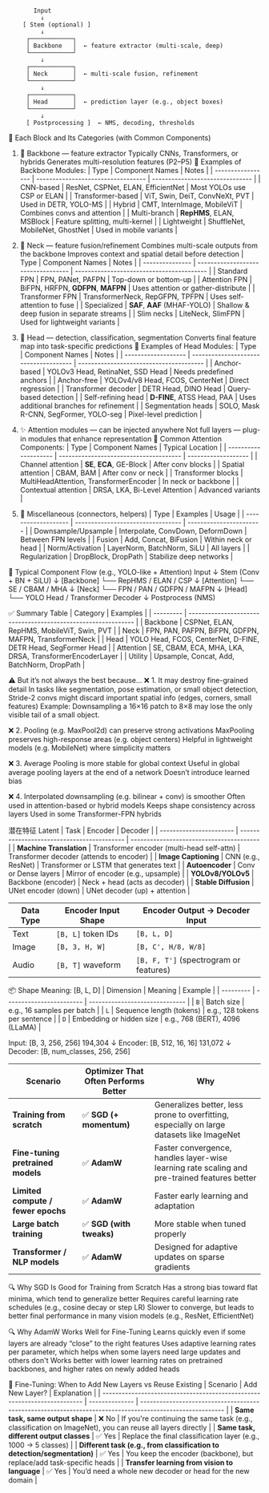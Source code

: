            Input
             ↓
        [ Stem (optional) ]
             ↓
         ┌────────────┐
         │ Backbone   │  ← feature extractor (multi-scale, deep)
         └────────────┘
             ↓
         ┌────────────┐
         │ Neck       │  ← multi-scale fusion, refinement
         └────────────┘
             ↓
         ┌────────────┐
         │ Head       │  ← prediction layer (e.g., object boxes)
         └────────────┘
             ↓
         [ Postprocessing ]  ← NMS, decoding, thresholds

🧠 Each Block and Its Categories (with Common Components)
1. 🧱 Backbone — feature extractor
    Typically CNNs, Transformers, or hybrids
    Generates multi-resolution features (P2–P5)
🔄 Examples of Backbone Modules:
| Type              | Component Names                    | Notes                           |
| ----------------- | ---------------------------------- | ------------------------------- |
| CNN-based         | ResNet, CSPNet, ELAN, EfficientNet | Most YOLOs use CSP or ELAN      |
| Transformer-based | ViT, Swin, DeiT, ConvNeXt, PVT     | Used in DETR, YOLO-MS           |
| Hybrid            | CMT, InternImage, MobileViT        | Combines convs and attention    |
| Multi-branch      | **RepHMS**, ELAN, MSBlock          | Feature splitting, multi-kernel |
| Lightweight       | ShuffleNet, MobileNet, GhostNet    | Used in mobile variants         |

2. 🔀 Neck — feature fusion/refinement
Combines multi-scale outputs from the backbone
Improves context and spatial detail before detection
| Type            | Component Names                    | Notes                                     |
| --------------- | ---------------------------------- | ----------------------------------------- |
| Standard FPN    | FPN, PANet, PAFPN                  | Top-down or bottom-up                     |
| Attention FPN   | BiFPN, HRFPN, **GDFPN**, **MAFPN** | Uses attention or gather-distribute       |
| Transformer FPN | TransformerNeck, RepGFPN, TPFPN    | Uses self-attention to fuse               |
| Specialized     | **SAF**, **AAF** (MHAF-YOLO)       | Shallow & deep fusion in separate streams |
| Slim necks      | LiteNeck, SlimFPN                  | Used for lightweight variants             |

3. 🎯 Head — detection, classification, segmentation
Converts final feature map into task-specific predictions
🔄 Examples of Head Modules:
| Type                | Component Names                       | Notes                                   |
| ------------------- | ------------------------------------- | --------------------------------------- |
| Anchor-based        | YOLOv3 Head, RetinaNet, SSD Head      | Needs predefined anchors                |
| Anchor-free         | YOLOv4/v8 Head, FCOS, CenterNet       | Direct regression                       |
| Transformer decoder | DETR Head, DINO Head                  | Query-based detection                   |
| Self-refining head  | **D-FINE**, ATSS Head, PAA            | Uses additional branches for refinement |
| Segmentation heads  | SOLO, Mask R-CNN, SegFormer, YOLO-seg | Pixel-level prediction                  |

4. ✨ Attention modules — can be injected anywhere
Not full layers — plug-in modules that enhance representation
🔄 Common Attention Components:
| Type                 | Component Names                        | Typical Location    |
| -------------------- | -------------------------------------- | ------------------- |
| Channel attention    | **SE**, **ECA**, GE-Block              | After conv blocks   |
| Spatial attention    | CBAM, BAM                              | After conv or neck  |
| Transformer blocks   | MultiHeadAttention, TransformerEncoder | In neck or backbone |
| Contextual attention | DRSA, LKA, Bi-Level Attention          | Advanced variants   |

5. 🔁 Miscellaneous (connectors, helpers)
| Type                | Examples                          | Usage                   |
| ------------------- | --------------------------------- | ----------------------- |
| Downsample/Upsample | Interpolate, ConvDown, DeformDown | Between FPN levels      |
| Fusion              | Add, Concat, BiFusion             | Within neck or head     |
| Norm/Activation     | LayerNorm, BatchNorm, SiLU        | All layers              |
| Regularization      | DropBlock, DropPath               | Stabilize deep networks |

🧬 Typical Component Flow (e.g., YOLO-like + Attention)
Input
  ↓
Stem (Conv + BN + SiLU)
  ↓
[Backbone]
  └── RepHMS / ELAN / CSP
       ↓
[Attention]
  └── SE / CBAM / MHA
       ↓
[Neck]
  └── FPN / PAN / GDFPN / MAFPN
       ↓
[Head]
  └── YOLO Head / Transformer Decoder
       ↓
Postprocess (NMS)

✅ Summary Table
| Category  | Examples                                                      |
| --------- | ------------------------------------------------------------- |
| Backbone  | CSPNet, ELAN, RepHMS, MobileViT, Swin, PVT                    |
| Neck      | FPN, PAN, PAFPN, BiFPN, GDFPN, MAFPN, TransformerNeck         |
| Head      | YOLO Head, FCOS, CenterNet, D-FINE, DETR Head, SegFormer Head |
| Attention | SE, CBAM, ECA, MHA, LKA, DRSA, TransformerEncoderLayer        |
| Utility   | Upsample, Concat, Add, BatchNorm, DropPath                    |


⚠️ But it’s not always the best because...
❌ 1. It may destroy fine-grained detail
    In tasks like segmentation, pose estimation, or small object detection,
    Stride-2 convs might discard important spatial info (edges, corners, small features)
    Example: Downsampling a 16×16 patch to 8×8 may lose the only visible tail of a small object.

❌ 2. Pooling (e.g. MaxPool2d) can preserve strong activations
    MaxPooling preserves high-response areas (e.g. object centers)
    Helpful in lightweight models (e.g. MobileNet) where simplicity matters

❌ 3. Average Pooling is more stable for global context
    Useful in global average pooling layers at the end of a network
    Doesn’t introduce learned bias

❌ 4. Interpolated downsampling (e.g. bilinear + conv) is smoother
    Often used in attention-based or hybrid models
    Keeps shape consistency across layers
    Used in some Transformer-FPN hybrids

潜在特征 Latent
| Task                    | Encoder                                    | Decoder                                  |
| ----------------------- | ------------------------------------------ | ---------------------------------------- |
| **Machine Translation** | Transformer encoder (multi-head self-attn) | Transformer decoder (attends to encoder) |
| **Image Captioning**    | CNN (e.g., ResNet)                         | Transformer or LSTM that generates text  |
| **Autoencoder**         | Conv or Dense layers                       | Mirror of encoder (e.g., upsample)       |
| **YOLOv8/YOLOv5**       | Backbone (encoder)                         | Neck + head (acts as decoder)            |
| **Stable Diffusion**    | UNet encoder (down)                        | UNet decoder (up) + attention            |

| Data Type | Encoder Input Shape | Encoder Output → Decoder Input         |
| --------- | ------------------- | -------------------------------------- |
| Text      | `[B, L]` token IDs  | `[B, L, D]`                            |
| Image     | `[B, 3, H, W]`      | `[B, C', H/8, W/8]`                    |
| Audio     | `[B, T]` waveform   | `[B, F, T']` (spectrogram or features) |

📦 Shape Meaning: [B, L, D]
| Dimension | Meaning                  | Example                        |
| --------- | ------------------------ | ------------------------------ |
| `B`       | Batch size               | e.g., 16 samples per batch     |
| `L`       | Sequence length (tokens) | e.g., 128 tokens per sentence  |
| `D`       | Embedding or hidden size | e.g., 768 (BERT), 4096 (LLaMA) |

Input:  [B, 3, 256, 256] 194,304
↓
Encoder: [B, 512, 16, 16] 131,072
↓
Decoder: [B, num_classes, 256, 256]

| Scenario                           | Optimizer That Often Performs Better | Why                                                                                          |
| ---------------------------------- | ------------------------------------ | -------------------------------------------------------------------------------------------- |
| **Training from scratch**          | ✅ **SGD (+ momentum)**               | Generalizes better, less prone to overfitting, especially on large datasets like ImageNet    |
| **Fine-tuning pretrained models**  | ✅ **AdamW**                          | Faster convergence, handles layer-wise learning rate scaling and pre-trained features better |
| **Limited compute / fewer epochs** | ✅ **AdamW**                          | Faster early learning and adaptation                                                         |
| **Large batch training**           | ✅ **SGD (with tweaks)**              | More stable when tuned properly                                                              |
| **Transformer / NLP models**       | ✅ **AdamW**                          | Designed for adaptive updates on sparse gradients                                            |


🔍 Why SGD Is Good for Training from Scratch
  Has a strong bias toward flat minima, which tend to generalize better
  Requires careful learning rate schedules (e.g., cosine decay or step LR)
  Slower to converge, but leads to better final performance in many vision models (e.g., ResNet, EfficientNet)

🔍 Why AdamW Works Well for Fine-Tuning
  Learns quickly even if some layers are already “close” to the right features
  Uses adaptive learning rates per parameter, which helps when some layers need large updates and others don't
  Works better with lower learning rates on pretrained backbones, and higher rates on newly added heads

🧠 Fine-Tuning: When to Add New Layers vs Reuse Existing
| Scenario                                                                 | Add New Layer? | Explanation                                                                                              |
| ------------------------------------------------------------------------ | -------------- | -------------------------------------------------------------------------------------------------------- |
| **Same task, same output shape**                                         | ❌ No           | If you're continuing the same task (e.g., classification on ImageNet), you can reuse all layers directly |
| **Same task, different output classes**                                  | ✅ Yes          | Replace the final classification layer (e.g., 1000 → 5 classes)                                          |
| **Different task (e.g., from classification to detection/segmentation)** | ✅ Yes          | You keep the encoder (backbone), but replace/add task-specific heads                                     |
| **Transfer learning from vision to language**                            | ✅ Yes          | You’d need a whole new decoder or head for the new domain                                                |

